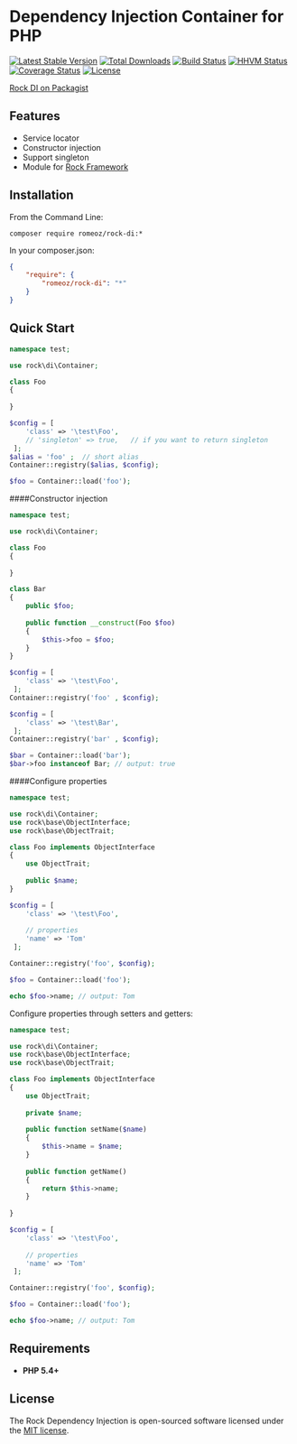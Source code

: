 Dependency Injection Container for PHP
=================

[![Latest Stable Version](https://poser.pugx.org/romeOz/rock-di/v/stable.svg)](https://packagist.org/packages/romeOz/rock-di)
[![Total Downloads](https://poser.pugx.org/romeOz/rock-di/downloads.svg)](https://packagist.org/packages/romeOz/rock-di)
[![Build Status](https://travis-ci.org/romeOz/rock-di.svg?branch=master)](https://travis-ci.org/romeOz/rock-di)
[![HHVM Status](http://hhvm.h4cc.de/badge/romeoz/rock-di.svg)](http://hhvm.h4cc.de/package/romeoz/rock-di)
[![Coverage Status](https://coveralls.io/repos/romeOz/rock-di/badge.svg?branch=master)](https://coveralls.io/r/romeOz/rock-di?branch=master)
[![License](https://poser.pugx.org/romeOz/rock-di/license.svg)](https://packagist.org/packages/romeOz/rock-di)

[Rock DI on Packagist](https://packagist.org/packages/romeOz/rock-di)

Features
-------------------

 * Service locator
 * Constructor injection
 * Support singleton
 * Module for [Rock Framework](https://github.com/romeOz/rock)

Installation
-------------------

From the Command Line:

```composer require romeoz/rock-di:*```

In your composer.json:

```json
{
    "require": {
        "romeoz/rock-di": "*"
    }
}
```

Quick Start
-------------------

```php
namespace test;

use rock\di\Container;

class Foo 
{
    
}

$config = [
    'class' => '\test\Foo', 
    // 'singleton' => true,   // if you want to return singleton
 ];
$alias = 'foo' ;  // short alias
Container::registry($alias, $config);

$foo = Container::load('foo');
```

####Constructor injection

```php
namespace test;

use rock\di\Container;

class Foo 
{
    
}

class Bar 
{
    public $foo;
        
    public function __construct(Foo $foo)
    {
        $this->foo = $foo;
    }
}

$config = [
    'class' => '\test\Foo',
 ];
Container::registry('foo' , $config);

$config = [
    'class' => '\test\Bar',
 ];
Container::registry('bar' , $config);

$bar = Container::load('bar');
$bar->foo instanceof Bar; // output: true
```

####Configure properties

```php
namespace test;

use rock\di\Container;
use rock\base\ObjectInterface;
use rock\base\ObjectTrait;

class Foo implements ObjectInterface
{
    use ObjectTrait;
    
    public $name;
}

$config = [
    'class' => '\test\Foo', 
    
    // properties
    'name' => 'Tom'
 ];

Container::registry('foo', $config);

$foo = Container::load('foo');

echo $foo->name; // output: Tom 
```

Configure properties through setters and getters:

```php
namespace test;

use rock\di\Container;
use rock\base\ObjectInterface;
use rock\base\ObjectTrait;

class Foo implements ObjectInterface
{
    use ObjectTrait;
    
    private $name;
    
    public function setName($name)
    {
        $this->name = $name;
    }
    
    public function getName()
    {
        return $this->name;
    }
    
}

$config = [
    'class' => '\test\Foo', 
    
    // properties
    'name' => 'Tom'
 ];

Container::registry('foo', $config);

$foo = Container::load('foo');

echo $foo->name; // output: Tom 
```

Requirements
-------------------
 * **PHP 5.4+**

License
-------------------

The Rock Dependency Injection is open-sourced software licensed under the [MIT license](http://opensource.org/licenses/MIT).